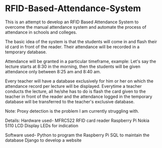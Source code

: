 # RFID-Based-Attendance-System
This is an attempt to develop an RFID Based Attendance System to overcome the manual attendance system and automate the process of attendance in schools and colleges.

The basic idea of the system is that the students will come in and flash their id card in front of the reader. Their attendance will be recorded in a temporary database.

Attendance will be granted in a particular timeframe,  example: Let's say the lecture starts at 8:30 in the morning, then the students will be given attendance only between 8:25 am and 8:40 am.

Every teacher will have a database exclusively for him or her on which the attendance record per lecture will be displayed. Everytime a teacher conducts the lecture, all he/she has to do is flash the card given to the teacher in front of the reader and the attendance logged in the temporary database will be transferred to the teacher's exclusive database.

Note: Proxy detection is the problem I am currently struggling with.

Details: 
Hardware used-
MFRC522 RFID card reader
Raspberry Pi
Nokia 5110 LCD Display
LEDs for indication

Software used-
Python to program the Raspberry Pi
SQL to maintain the database
Django to develop a website

